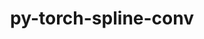 ---
title: "py-torch-spline-conv"
layout: cache
categories: [package, develop]
meta: {"versions": ["1.2.0"], "compilers": ["gcc@=11.3.0", "gcc@=7.3.1"], "oss": ["amzn2", "ubuntu22.04"], "platforms": ["linux"], "targets": ["ivybridge", "x86_64_v3", "x86_64_v4"], "stacks": ["ml-linux-x86_64-cpu", "ml-linux-x86_64-cuda"], "num_specs": 63, "num_specs_by_stack": {"ml-linux-x86_64-cuda": 13, "ml-linux-x86_64-cpu": 9}}
spec_details: [{"hash": "a3nxbxf4e5y26x4zv6ymdpavmkeouq6k", "compiler": "gcc@=7.3.1", "versions": ["1.2.0"], "os": "amzn2", "platform": "linux", "target": "ivybridge", "variants": ["build_system=python_pip", "+cuda"], "stacks": [], "size": "-", "tarball": "https://binaries.spack.io/develop/build_cache/linux-amzn2-ivybridge/gcc-7.3.1/py-torch-spline-conv-1.2.0/linux-amzn2-ivybridge-gcc-7.3.1-py-torch-spline-conv-1.2.0-a3nxbxf4e5y26x4zv6ymdpavmkeouq6k.spack"}, {"hash": "k6dm35mgzzmb5dxhw3koyp3eiazt3wts", "compiler": "gcc@=7.3.1", "versions": ["1.2.0"], "os": "amzn2", "platform": "linux", "target": "ivybridge", "variants": ["build_system=python_pip", "~cuda"], "stacks": [], "size": "-", "tarball": "https://binaries.spack.io/develop/build_cache/linux-amzn2-ivybridge/gcc-7.3.1/py-torch-spline-conv-1.2.0/linux-amzn2-ivybridge-gcc-7.3.1-py-torch-spline-conv-1.2.0-k6dm35mgzzmb5dxhw3koyp3eiazt3wts.spack"}, {"hash": "d2yu7lvejmh6w2rreliy5xv2i5rdnku7", "compiler": "gcc@=7.3.1", "versions": ["1.2.0"], "os": "amzn2", "platform": "linux", "target": "ivybridge", "variants": ["build_system=python_pip", "+cuda"], "stacks": [], "size": "-", "tarball": "https://binaries.spack.io/develop/build_cache/linux-amzn2-ivybridge/gcc-7.3.1/py-torch-spline-conv-1.2.0/linux-amzn2-ivybridge-gcc-7.3.1-py-torch-spline-conv-1.2.0-d2yu7lvejmh6w2rreliy5xv2i5rdnku7.spack"}, {"hash": "xftqvwdqdcguo3ygwdb6augm6hepaokl", "compiler": "gcc@=7.3.1", "versions": ["1.2.0"], "os": "amzn2", "platform": "linux", "target": "ivybridge", "variants": ["build_system=python_pip", "+cuda"], "stacks": [], "size": "-", "tarball": "https://binaries.spack.io/develop/build_cache/linux-amzn2-ivybridge/gcc-7.3.1/py-torch-spline-conv-1.2.0/linux-amzn2-ivybridge-gcc-7.3.1-py-torch-spline-conv-1.2.0-xftqvwdqdcguo3ygwdb6augm6hepaokl.spack"}, {"hash": "qcy4p7szxmqxohx5zwjfkztggwwj5m7z", "compiler": "gcc@=7.3.1", "versions": ["1.2.0"], "os": "amzn2", "platform": "linux", "target": "ivybridge", "variants": ["build_system=python_pip", "~cuda"], "stacks": [], "size": "-", "tarball": "https://binaries.spack.io/develop/build_cache/linux-amzn2-ivybridge/gcc-7.3.1/py-torch-spline-conv-1.2.0/linux-amzn2-ivybridge-gcc-7.3.1-py-torch-spline-conv-1.2.0-qcy4p7szxmqxohx5zwjfkztggwwj5m7z.spack"}, {"hash": "5fsiy2xt446elbods77g5z2n55qestdh", "compiler": "gcc@=7.3.1", "versions": ["1.2.0"], "os": "amzn2", "platform": "linux", "target": "ivybridge", "variants": ["build_system=python_pip", "+cuda"], "stacks": [], "size": "-", "tarball": "https://binaries.spack.io/develop/build_cache/linux-amzn2-ivybridge/gcc-7.3.1/py-torch-spline-conv-1.2.0/linux-amzn2-ivybridge-gcc-7.3.1-py-torch-spline-conv-1.2.0-5fsiy2xt446elbods77g5z2n55qestdh.spack"}, {"hash": "gb3sldgfkqdbrh5vix5ulfpp52tjwjfo", "compiler": "gcc@=7.3.1", "versions": ["1.2.0"], "os": "amzn2", "platform": "linux", "target": "ivybridge", "variants": ["build_system=python_pip", "~cuda"], "stacks": [], "size": "-", "tarball": "https://binaries.spack.io/develop/build_cache/linux-amzn2-ivybridge/gcc-7.3.1/py-torch-spline-conv-1.2.0/linux-amzn2-ivybridge-gcc-7.3.1-py-torch-spline-conv-1.2.0-gb3sldgfkqdbrh5vix5ulfpp52tjwjfo.spack"}, {"hash": "7qykufiaoz7yzgxjc3kxxxu3dp4flslu", "compiler": "gcc@=7.3.1", "versions": ["1.2.0"], "os": "amzn2", "platform": "linux", "target": "ivybridge", "variants": ["build_system=python_pip", "+cuda"], "stacks": [], "size": "-", "tarball": "https://binaries.spack.io/develop/build_cache/linux-amzn2-ivybridge/gcc-7.3.1/py-torch-spline-conv-1.2.0/linux-amzn2-ivybridge-gcc-7.3.1-py-torch-spline-conv-1.2.0-7qykufiaoz7yzgxjc3kxxxu3dp4flslu.spack"}, {"hash": "okw2tfaltrbci7fljuali4e5b27zxwbj", "compiler": "gcc@=7.3.1", "versions": ["1.2.0"], "os": "amzn2", "platform": "linux", "target": "ivybridge", "variants": ["build_system=python_pip", "+cuda"], "stacks": [], "size": "-", "tarball": "https://binaries.spack.io/develop/build_cache/linux-amzn2-ivybridge/gcc-7.3.1/py-torch-spline-conv-1.2.0/linux-amzn2-ivybridge-gcc-7.3.1-py-torch-spline-conv-1.2.0-okw2tfaltrbci7fljuali4e5b27zxwbj.spack"}, {"hash": "vetsgpgbd5xiqx2iepu3vcxubedqcqdb", "compiler": "gcc@=7.3.1", "versions": ["1.2.0"], "os": "amzn2", "platform": "linux", "target": "ivybridge", "variants": ["build_system=python_pip", "+cuda"], "stacks": [], "size": "-", "tarball": "https://binaries.spack.io/develop/build_cache/linux-amzn2-ivybridge/gcc-7.3.1/py-torch-spline-conv-1.2.0/linux-amzn2-ivybridge-gcc-7.3.1-py-torch-spline-conv-1.2.0-vetsgpgbd5xiqx2iepu3vcxubedqcqdb.spack"}, {"hash": "t64yhomyuam7lclqt4n5xw4z35lgwp3t", "compiler": "gcc@=7.3.1", "versions": ["1.2.0"], "os": "amzn2", "platform": "linux", "target": "ivybridge", "variants": ["build_system=python_pip", "~cuda"], "stacks": [], "size": "-", "tarball": "https://binaries.spack.io/develop/build_cache/linux-amzn2-ivybridge/gcc-7.3.1/py-torch-spline-conv-1.2.0/linux-amzn2-ivybridge-gcc-7.3.1-py-torch-spline-conv-1.2.0-t64yhomyuam7lclqt4n5xw4z35lgwp3t.spack"}, {"hash": "rehzwnmcwmeyy5ns2sxzuzwi6ttg4tfk", "compiler": "gcc@=7.3.1", "versions": ["1.2.0"], "os": "amzn2", "platform": "linux", "target": "ivybridge", "variants": ["build_system=python_pip", "~cuda"], "stacks": [], "size": "-", "tarball": "https://binaries.spack.io/develop/build_cache/linux-amzn2-ivybridge/gcc-7.3.1/py-torch-spline-conv-1.2.0/linux-amzn2-ivybridge-gcc-7.3.1-py-torch-spline-conv-1.2.0-rehzwnmcwmeyy5ns2sxzuzwi6ttg4tfk.spack"}, {"hash": "li6acvl5aaoojykfu5uica6fgf72mli4", "compiler": "gcc@=7.3.1", "versions": ["1.2.0"], "os": "amzn2", "platform": "linux", "target": "x86_64_v3", "variants": ["build_system=python_pip", "~cuda"], "stacks": [], "size": "-", "tarball": "https://binaries.spack.io/develop/build_cache/linux-amzn2-x86_64_v3/gcc-7.3.1/py-torch-spline-conv-1.2.0/linux-amzn2-x86_64_v3-gcc-7.3.1-py-torch-spline-conv-1.2.0-li6acvl5aaoojykfu5uica6fgf72mli4.spack"}, {"hash": "hqycb2q6fvpm6oq3rp3miycyjkp6lckx", "compiler": "gcc@=7.3.1", "versions": ["1.2.0"], "os": "amzn2", "platform": "linux", "target": "x86_64_v3", "variants": ["build_system=python_pip", "+cuda"], "stacks": [], "size": "-", "tarball": "https://binaries.spack.io/develop/build_cache/linux-amzn2-x86_64_v3/gcc-7.3.1/py-torch-spline-conv-1.2.0/linux-amzn2-x86_64_v3-gcc-7.3.1-py-torch-spline-conv-1.2.0-hqycb2q6fvpm6oq3rp3miycyjkp6lckx.spack"}, {"hash": "ah3tefcf666piqrrb442xwjautr4zmtc", "compiler": "gcc@=7.3.1", "versions": ["1.2.0"], "os": "amzn2", "platform": "linux", "target": "x86_64_v3", "variants": ["build_system=python_pip", "+cuda"], "stacks": [], "size": "-", "tarball": "https://binaries.spack.io/develop/build_cache/linux-amzn2-x86_64_v3/gcc-7.3.1/py-torch-spline-conv-1.2.0/linux-amzn2-x86_64_v3-gcc-7.3.1-py-torch-spline-conv-1.2.0-ah3tefcf666piqrrb442xwjautr4zmtc.spack"}, {"hash": "diquyidqjo54jo63kliliunt2emx3i2i", "compiler": "gcc@=7.3.1", "versions": ["1.2.0"], "os": "amzn2", "platform": "linux", "target": "x86_64_v3", "variants": ["build_system=python_pip", "+cuda"], "stacks": [], "size": "-", "tarball": "https://binaries.spack.io/develop/build_cache/linux-amzn2-x86_64_v3/gcc-7.3.1/py-torch-spline-conv-1.2.0/linux-amzn2-x86_64_v3-gcc-7.3.1-py-torch-spline-conv-1.2.0-diquyidqjo54jo63kliliunt2emx3i2i.spack"}, {"hash": "jytqbfxlcy3ezg7ekk63xa5m3xk4zr5l", "compiler": "gcc@=7.3.1", "versions": ["1.2.0"], "os": "amzn2", "platform": "linux", "target": "x86_64_v3", "variants": ["build_system=python_pip", "+cuda"], "stacks": [], "size": "-", "tarball": "https://binaries.spack.io/develop/build_cache/linux-amzn2-x86_64_v3/gcc-7.3.1/py-torch-spline-conv-1.2.0/linux-amzn2-x86_64_v3-gcc-7.3.1-py-torch-spline-conv-1.2.0-jytqbfxlcy3ezg7ekk63xa5m3xk4zr5l.spack"}, {"hash": "b3natdzkf6xzmp4b2rmxfhr4ytgaphbl", "compiler": "gcc@=7.3.1", "versions": ["1.2.0"], "os": "amzn2", "platform": "linux", "target": "x86_64_v3", "variants": ["build_system=python_pip", "+cuda"], "stacks": [], "size": "-", "tarball": "https://binaries.spack.io/develop/build_cache/linux-amzn2-x86_64_v3/gcc-7.3.1/py-torch-spline-conv-1.2.0/linux-amzn2-x86_64_v3-gcc-7.3.1-py-torch-spline-conv-1.2.0-b3natdzkf6xzmp4b2rmxfhr4ytgaphbl.spack"}, {"hash": "wdk5fwwxkxq3ul7ucnbby7cyek2eaacg", "compiler": "gcc@=7.3.1", "versions": ["1.2.0"], "os": "amzn2", "platform": "linux", "target": "x86_64_v3", "variants": ["build_system=python_pip", "+cuda"], "stacks": [], "size": "-", "tarball": "https://binaries.spack.io/develop/build_cache/linux-amzn2-x86_64_v3/gcc-7.3.1/py-torch-spline-conv-1.2.0/linux-amzn2-x86_64_v3-gcc-7.3.1-py-torch-spline-conv-1.2.0-wdk5fwwxkxq3ul7ucnbby7cyek2eaacg.spack"}, {"hash": "5ghv6netgd2ueorh3an6bnt76tiftaiu", "compiler": "gcc@=7.3.1", "versions": ["1.2.0"], "os": "amzn2", "platform": "linux", "target": "x86_64_v3", "variants": ["build_system=python_pip", "~cuda"], "stacks": [], "size": "-", "tarball": "https://binaries.spack.io/develop/build_cache/linux-amzn2-x86_64_v3/gcc-7.3.1/py-torch-spline-conv-1.2.0/linux-amzn2-x86_64_v3-gcc-7.3.1-py-torch-spline-conv-1.2.0-5ghv6netgd2ueorh3an6bnt76tiftaiu.spack"}, {"hash": "zfy32qbnmgzzah7pyqxdfbgl4rlbessj", "compiler": "gcc@=7.3.1", "versions": ["1.2.0"], "os": "amzn2", "platform": "linux", "target": "x86_64_v3", "variants": ["~cuda"], "stacks": [], "size": "-", "tarball": "https://binaries.spack.io/develop/build_cache/linux-amzn2-x86_64_v3/gcc-7.3.1/py-torch-spline-conv-1.2.0/linux-amzn2-x86_64_v3-gcc-7.3.1-py-torch-spline-conv-1.2.0-zfy32qbnmgzzah7pyqxdfbgl4rlbessj.spack"}, {"hash": "f64vezjvuj2buu6e3ywirgfhvmqzxlnw", "compiler": "gcc@=7.3.1", "versions": ["1.2.0"], "os": "amzn2", "platform": "linux", "target": "x86_64_v3", "variants": ["+cuda"], "stacks": [], "size": "-", "tarball": "https://binaries.spack.io/develop/build_cache/linux-amzn2-x86_64_v3/gcc-7.3.1/py-torch-spline-conv-1.2.0/linux-amzn2-x86_64_v3-gcc-7.3.1-py-torch-spline-conv-1.2.0-f64vezjvuj2buu6e3ywirgfhvmqzxlnw.spack"}, {"hash": "awlmnhdlkbinfkpdvbkch6oe32at54lx", "compiler": "gcc@=7.3.1", "versions": ["1.2.0"], "os": "amzn2", "platform": "linux", "target": "x86_64_v3", "variants": ["build_system=python_pip", "+cuda"], "stacks": [], "size": "-", "tarball": "https://binaries.spack.io/develop/build_cache/linux-amzn2-x86_64_v3/gcc-7.3.1/py-torch-spline-conv-1.2.0/linux-amzn2-x86_64_v3-gcc-7.3.1-py-torch-spline-conv-1.2.0-awlmnhdlkbinfkpdvbkch6oe32at54lx.spack"}, {"hash": "h7ezyyk4orw7zbncskruthfulmdmitnb", "compiler": "gcc@=7.3.1", "versions": ["1.2.0"], "os": "amzn2", "platform": "linux", "target": "x86_64_v3", "variants": ["build_system=python_pip", "~cuda"], "stacks": [], "size": "-", "tarball": "https://binaries.spack.io/develop/build_cache/linux-amzn2-x86_64_v3/gcc-7.3.1/py-torch-spline-conv-1.2.0/linux-amzn2-x86_64_v3-gcc-7.3.1-py-torch-spline-conv-1.2.0-h7ezyyk4orw7zbncskruthfulmdmitnb.spack"}, {"hash": "zeurmbl3c5hlgd26byt6cr4rmafqfkib", "compiler": "gcc@=7.3.1", "versions": ["1.2.0"], "os": "amzn2", "platform": "linux", "target": "x86_64_v3", "variants": ["build_system=python_pip", "~cuda"], "stacks": [], "size": "-", "tarball": "https://binaries.spack.io/develop/build_cache/linux-amzn2-x86_64_v3/gcc-7.3.1/py-torch-spline-conv-1.2.0/linux-amzn2-x86_64_v3-gcc-7.3.1-py-torch-spline-conv-1.2.0-zeurmbl3c5hlgd26byt6cr4rmafqfkib.spack"}, {"hash": "iva5rp4fs32wydv7mswqxfhf3qfgadmu", "compiler": "gcc@=7.3.1", "versions": ["1.2.0"], "os": "amzn2", "platform": "linux", "target": "x86_64_v3", "variants": ["~cuda"], "stacks": [], "size": "-", "tarball": "https://binaries.spack.io/develop/build_cache/linux-amzn2-x86_64_v3/gcc-7.3.1/py-torch-spline-conv-1.2.0/linux-amzn2-x86_64_v3-gcc-7.3.1-py-torch-spline-conv-1.2.0-iva5rp4fs32wydv7mswqxfhf3qfgadmu.spack"}, {"hash": "v4fzfp63qofipslu3vbrp3e6il77ewlk", "compiler": "gcc@=7.3.1", "versions": ["1.2.0"], "os": "amzn2", "platform": "linux", "target": "x86_64_v3", "variants": ["build_system=python_pip", "+cuda"], "stacks": [], "size": "-", "tarball": "https://binaries.spack.io/develop/build_cache/linux-amzn2-x86_64_v3/gcc-7.3.1/py-torch-spline-conv-1.2.0/linux-amzn2-x86_64_v3-gcc-7.3.1-py-torch-spline-conv-1.2.0-v4fzfp63qofipslu3vbrp3e6il77ewlk.spack"}, {"hash": "vgcgik33jfo6xchefze5bjsmqqjvdlin", "compiler": "gcc@=7.3.1", "versions": ["1.2.0"], "os": "amzn2", "platform": "linux", "target": "x86_64_v3", "variants": ["build_system=python_pip", "~cuda"], "stacks": [], "size": "-", "tarball": "https://binaries.spack.io/develop/build_cache/linux-amzn2-x86_64_v3/gcc-7.3.1/py-torch-spline-conv-1.2.0/linux-amzn2-x86_64_v3-gcc-7.3.1-py-torch-spline-conv-1.2.0-vgcgik33jfo6xchefze5bjsmqqjvdlin.spack"}, {"hash": "32fj3aw7s32qheowov5ay52dl4d3nidb", "compiler": "gcc@=7.3.1", "versions": ["1.2.0"], "os": "amzn2", "platform": "linux", "target": "x86_64_v3", "variants": ["build_system=python_pip", "~cuda"], "stacks": [], "size": "-", "tarball": "https://binaries.spack.io/develop/build_cache/linux-amzn2-x86_64_v3/gcc-7.3.1/py-torch-spline-conv-1.2.0/linux-amzn2-x86_64_v3-gcc-7.3.1-py-torch-spline-conv-1.2.0-32fj3aw7s32qheowov5ay52dl4d3nidb.spack"}, {"hash": "3f2t4nzfutgegl22om3m2fp6rl3eb3rl", "compiler": "gcc@=7.3.1", "versions": ["1.2.0"], "os": "amzn2", "platform": "linux", "target": "x86_64_v3", "variants": ["build_system=python_pip", "~cuda"], "stacks": [], "size": "-", "tarball": "https://binaries.spack.io/develop/build_cache/linux-amzn2-x86_64_v3/gcc-7.3.1/py-torch-spline-conv-1.2.0/linux-amzn2-x86_64_v3-gcc-7.3.1-py-torch-spline-conv-1.2.0-3f2t4nzfutgegl22om3m2fp6rl3eb3rl.spack"}, {"hash": "5kwn2u3xz3zcegdkuojhykojkxnjldh2", "compiler": "gcc@=7.3.1", "versions": ["1.2.0"], "os": "amzn2", "platform": "linux", "target": "x86_64_v3", "variants": ["build_system=python_pip", "~cuda"], "stacks": [], "size": "-", "tarball": "https://binaries.spack.io/develop/build_cache/linux-amzn2-x86_64_v3/gcc-7.3.1/py-torch-spline-conv-1.2.0/linux-amzn2-x86_64_v3-gcc-7.3.1-py-torch-spline-conv-1.2.0-5kwn2u3xz3zcegdkuojhykojkxnjldh2.spack"}, {"hash": "asa35odcdkpchxrjygukohvoc7eumkrz", "compiler": "gcc@=7.3.1", "versions": ["1.2.0"], "os": "amzn2", "platform": "linux", "target": "x86_64_v3", "variants": ["build_system=python_pip", "~cuda"], "stacks": [], "size": "-", "tarball": "https://binaries.spack.io/develop/build_cache/linux-amzn2-x86_64_v3/gcc-7.3.1/py-torch-spline-conv-1.2.0/linux-amzn2-x86_64_v3-gcc-7.3.1-py-torch-spline-conv-1.2.0-asa35odcdkpchxrjygukohvoc7eumkrz.spack"}, {"hash": "gpcynra5re7t5gbonwjn77ayq54ytgat", "compiler": "gcc@=7.3.1", "versions": ["1.2.0"], "os": "amzn2", "platform": "linux", "target": "x86_64_v3", "variants": ["build_system=python_pip", "~cuda"], "stacks": [], "size": "-", "tarball": "https://binaries.spack.io/develop/build_cache/linux-amzn2-x86_64_v3/gcc-7.3.1/py-torch-spline-conv-1.2.0/linux-amzn2-x86_64_v3-gcc-7.3.1-py-torch-spline-conv-1.2.0-gpcynra5re7t5gbonwjn77ayq54ytgat.spack"}, {"hash": "urpvpuiffcb4posdrsd7pxg76xkw24iu", "compiler": "gcc@=7.3.1", "versions": ["1.2.0"], "os": "amzn2", "platform": "linux", "target": "x86_64_v3", "variants": ["build_system=python_pip", "+cuda"], "stacks": [], "size": "-", "tarball": "https://binaries.spack.io/develop/build_cache/linux-amzn2-x86_64_v3/gcc-7.3.1/py-torch-spline-conv-1.2.0/linux-amzn2-x86_64_v3-gcc-7.3.1-py-torch-spline-conv-1.2.0-urpvpuiffcb4posdrsd7pxg76xkw24iu.spack"}, {"hash": "lqb74z66t25oxtkkuh66ywnmufvsmu72", "compiler": "gcc@=7.3.1", "versions": ["1.2.0"], "os": "amzn2", "platform": "linux", "target": "x86_64_v3", "variants": ["build_system=python_pip", "+cuda"], "stacks": [], "size": "-", "tarball": "https://binaries.spack.io/develop/build_cache/linux-amzn2-x86_64_v3/gcc-7.3.1/py-torch-spline-conv-1.2.0/linux-amzn2-x86_64_v3-gcc-7.3.1-py-torch-spline-conv-1.2.0-lqb74z66t25oxtkkuh66ywnmufvsmu72.spack"}, {"hash": "gqvm2xgx6e3tqsgewj5gqra237nu6uxb", "compiler": "gcc@=7.3.1", "versions": ["1.2.0"], "os": "amzn2", "platform": "linux", "target": "x86_64_v3", "variants": ["build_system=python_pip", "+cuda"], "stacks": [], "size": "-", "tarball": "https://binaries.spack.io/develop/build_cache/linux-amzn2-x86_64_v3/gcc-7.3.1/py-torch-spline-conv-1.2.0/linux-amzn2-x86_64_v3-gcc-7.3.1-py-torch-spline-conv-1.2.0-gqvm2xgx6e3tqsgewj5gqra237nu6uxb.spack"}, {"hash": "l26prrlz2yshyfeqqkk3xqfnmsugtq7h", "compiler": "gcc@=7.3.1", "versions": ["1.2.0"], "os": "amzn2", "platform": "linux", "target": "x86_64_v3", "variants": ["build_system=python_pip", "+cuda"], "stacks": [], "size": "-", "tarball": "https://binaries.spack.io/develop/build_cache/linux-amzn2-x86_64_v3/gcc-7.3.1/py-torch-spline-conv-1.2.0/linux-amzn2-x86_64_v3-gcc-7.3.1-py-torch-spline-conv-1.2.0-l26prrlz2yshyfeqqkk3xqfnmsugtq7h.spack"}, {"hash": "u7qqgjpv5bjmfwkcswlizoouksmhcdd5", "compiler": "gcc@=7.3.1", "versions": ["1.2.0"], "os": "amzn2", "platform": "linux", "target": "x86_64_v3", "variants": ["build_system=python_pip", "~cuda"], "stacks": [], "size": "-", "tarball": "https://binaries.spack.io/develop/build_cache/linux-amzn2-x86_64_v3/gcc-7.3.1/py-torch-spline-conv-1.2.0/linux-amzn2-x86_64_v3-gcc-7.3.1-py-torch-spline-conv-1.2.0-u7qqgjpv5bjmfwkcswlizoouksmhcdd5.spack"}, {"hash": "wojpehl6kjc62a67bnnqpe54gubis43r", "compiler": "gcc@=7.3.1", "versions": ["1.2.0"], "os": "amzn2", "platform": "linux", "target": "x86_64_v3", "variants": ["build_system=python_pip", "~cuda"], "stacks": [], "size": "-", "tarball": "https://binaries.spack.io/develop/build_cache/linux-amzn2-x86_64_v3/gcc-7.3.1/py-torch-spline-conv-1.2.0/linux-amzn2-x86_64_v3-gcc-7.3.1-py-torch-spline-conv-1.2.0-wojpehl6kjc62a67bnnqpe54gubis43r.spack"}, {"hash": "kr7owh3ndqoi4f5mibla5fpsx4eamxvm", "compiler": "gcc@=7.3.1", "versions": ["1.2.0"], "os": "amzn2", "platform": "linux", "target": "x86_64_v4", "variants": ["+cuda"], "stacks": [], "size": "-", "tarball": "https://binaries.spack.io/develop/build_cache/linux-amzn2-x86_64_v4/gcc-7.3.1/py-torch-spline-conv-1.2.0/linux-amzn2-x86_64_v4-gcc-7.3.1-py-torch-spline-conv-1.2.0-kr7owh3ndqoi4f5mibla5fpsx4eamxvm.spack"}, {"hash": "ywzc3uxebycawloy3fkwwplnv5p5lqxq", "compiler": "gcc@=7.3.1", "versions": ["1.2.0"], "os": "amzn2", "platform": "linux", "target": "x86_64_v4", "variants": ["~cuda"], "stacks": [], "size": "-", "tarball": "https://binaries.spack.io/develop/build_cache/linux-amzn2-x86_64_v4/gcc-7.3.1/py-torch-spline-conv-1.2.0/linux-amzn2-x86_64_v4-gcc-7.3.1-py-torch-spline-conv-1.2.0-ywzc3uxebycawloy3fkwwplnv5p5lqxq.spack"}, {"hash": "ghxtrii4pvsggbodg6srchqj3ph5eyij", "compiler": "gcc@=11.3.0", "versions": ["1.2.0"], "os": "ubuntu22.04", "platform": "linux", "target": "x86_64_v3", "variants": ["build_system=python_pip", "+cuda"], "stacks": ["ml-linux-x86_64-cuda"], "size": "-", "tarball": "https://binaries.spack.io/develop/build_cache/linux-ubuntu22.04-x86_64_v3/gcc-11.3.0/py-torch-spline-conv-1.2.0/linux-ubuntu22.04-x86_64_v3-gcc-11.3.0-py-torch-spline-conv-1.2.0-ghxtrii4pvsggbodg6srchqj3ph5eyij.spack"}, {"hash": "a3otompfz3rww3ica7c6tw2hnk4w4tz2", "compiler": "gcc@=11.3.0", "versions": ["1.2.0"], "os": "ubuntu22.04", "platform": "linux", "target": "x86_64_v3", "variants": ["build_system=python_pip", "~cuda"], "stacks": ["ml-linux-x86_64-cpu"], "size": "-", "tarball": "https://binaries.spack.io/develop/build_cache/linux-ubuntu22.04-x86_64_v3/gcc-11.3.0/py-torch-spline-conv-1.2.0/linux-ubuntu22.04-x86_64_v3-gcc-11.3.0-py-torch-spline-conv-1.2.0-a3otompfz3rww3ica7c6tw2hnk4w4tz2.spack"}, {"hash": "jb462q45iimbpoapxxw6ykir5cfjozxg", "compiler": "gcc@=11.3.0", "versions": ["1.2.0"], "os": "ubuntu22.04", "platform": "linux", "target": "x86_64_v3", "variants": ["build_system=python_pip", "~cuda"], "stacks": ["ml-linux-x86_64-cpu"], "size": "-", "tarball": "https://binaries.spack.io/develop/build_cache/linux-ubuntu22.04-x86_64_v3/gcc-11.3.0/py-torch-spline-conv-1.2.0/linux-ubuntu22.04-x86_64_v3-gcc-11.3.0-py-torch-spline-conv-1.2.0-jb462q45iimbpoapxxw6ykir5cfjozxg.spack"}, {"hash": "mla4gkxww72ov5utdrdg4ssd42t2ecxw", "compiler": "gcc@=11.3.0", "versions": ["1.2.0"], "os": "ubuntu22.04", "platform": "linux", "target": "x86_64_v3", "variants": ["build_system=python_pip", "+cuda"], "stacks": ["ml-linux-x86_64-cuda"], "size": "-", "tarball": "https://binaries.spack.io/develop/build_cache/linux-ubuntu22.04-x86_64_v3/gcc-11.3.0/py-torch-spline-conv-1.2.0/linux-ubuntu22.04-x86_64_v3-gcc-11.3.0-py-torch-spline-conv-1.2.0-mla4gkxww72ov5utdrdg4ssd42t2ecxw.spack"}, {"hash": "dqxs5mm67467tvsm35stlqsehq2ir6yc", "compiler": "gcc@=11.3.0", "versions": ["1.2.0"], "os": "ubuntu22.04", "platform": "linux", "target": "x86_64_v3", "variants": ["build_system=python_pip", "+cuda"], "stacks": ["ml-linux-x86_64-cuda"], "size": "-", "tarball": "https://binaries.spack.io/develop/build_cache/linux-ubuntu22.04-x86_64_v3/gcc-11.3.0/py-torch-spline-conv-1.2.0/linux-ubuntu22.04-x86_64_v3-gcc-11.3.0-py-torch-spline-conv-1.2.0-dqxs5mm67467tvsm35stlqsehq2ir6yc.spack"}, {"hash": "ux4kl4ehraj2xhsrzu3gsvi7hpkph4bm", "compiler": "gcc@=11.3.0", "versions": ["1.2.0"], "os": "ubuntu22.04", "platform": "linux", "target": "x86_64_v3", "variants": ["build_system=python_pip", "~cuda"], "stacks": ["ml-linux-x86_64-cpu"], "size": "-", "tarball": "https://binaries.spack.io/develop/build_cache/linux-ubuntu22.04-x86_64_v3/gcc-11.3.0/py-torch-spline-conv-1.2.0/linux-ubuntu22.04-x86_64_v3-gcc-11.3.0-py-torch-spline-conv-1.2.0-ux4kl4ehraj2xhsrzu3gsvi7hpkph4bm.spack"}, {"hash": "767egrp33anfonz3ttqj3mm7h5fe6u43", "compiler": "gcc@=11.3.0", "versions": ["1.2.0"], "os": "ubuntu22.04", "platform": "linux", "target": "x86_64_v3", "variants": ["build_system=python_pip", "+cuda"], "stacks": ["ml-linux-x86_64-cuda"], "size": "-", "tarball": "https://binaries.spack.io/develop/build_cache/linux-ubuntu22.04-x86_64_v3/gcc-11.3.0/py-torch-spline-conv-1.2.0/linux-ubuntu22.04-x86_64_v3-gcc-11.3.0-py-torch-spline-conv-1.2.0-767egrp33anfonz3ttqj3mm7h5fe6u43.spack"}, {"hash": "lbhk5zvtmxs4yowt4wavxndatupycvf6", "compiler": "gcc@=11.3.0", "versions": ["1.2.0"], "os": "ubuntu22.04", "platform": "linux", "target": "x86_64_v3", "variants": ["build_system=python_pip", "~cuda"], "stacks": ["ml-linux-x86_64-cpu"], "size": "-", "tarball": "https://binaries.spack.io/develop/build_cache/linux-ubuntu22.04-x86_64_v3/gcc-11.3.0/py-torch-spline-conv-1.2.0/linux-ubuntu22.04-x86_64_v3-gcc-11.3.0-py-torch-spline-conv-1.2.0-lbhk5zvtmxs4yowt4wavxndatupycvf6.spack"}, {"hash": "xw4kjfnkkbse4zgqorfcygburj6ybswd", "compiler": "gcc@=11.3.0", "versions": ["1.2.0"], "os": "ubuntu22.04", "platform": "linux", "target": "x86_64_v3", "variants": ["build_system=python_pip", "+cuda"], "stacks": ["ml-linux-x86_64-cuda"], "size": "-", "tarball": "https://binaries.spack.io/develop/build_cache/linux-ubuntu22.04-x86_64_v3/gcc-11.3.0/py-torch-spline-conv-1.2.0/linux-ubuntu22.04-x86_64_v3-gcc-11.3.0-py-torch-spline-conv-1.2.0-xw4kjfnkkbse4zgqorfcygburj6ybswd.spack"}, {"hash": "rm2zxvcmwzrw7whitzed5mnh4lbtc6ns", "compiler": "gcc@=11.3.0", "versions": ["1.2.0"], "os": "ubuntu22.04", "platform": "linux", "target": "x86_64_v3", "variants": ["build_system=python_pip", "+cuda"], "stacks": ["ml-linux-x86_64-cuda"], "size": "-", "tarball": "https://binaries.spack.io/develop/build_cache/linux-ubuntu22.04-x86_64_v3/gcc-11.3.0/py-torch-spline-conv-1.2.0/linux-ubuntu22.04-x86_64_v3-gcc-11.3.0-py-torch-spline-conv-1.2.0-rm2zxvcmwzrw7whitzed5mnh4lbtc6ns.spack"}, {"hash": "dhly73igdwe5blslma4c4flsxvfndzty", "compiler": "gcc@=11.3.0", "versions": ["1.2.0"], "os": "ubuntu22.04", "platform": "linux", "target": "x86_64_v3", "variants": ["build_system=python_pip", "+cuda"], "stacks": ["ml-linux-x86_64-cuda"], "size": "-", "tarball": "https://binaries.spack.io/develop/build_cache/linux-ubuntu22.04-x86_64_v3/gcc-11.3.0/py-torch-spline-conv-1.2.0/linux-ubuntu22.04-x86_64_v3-gcc-11.3.0-py-torch-spline-conv-1.2.0-dhly73igdwe5blslma4c4flsxvfndzty.spack"}, {"hash": "wpwqmaahgngk5bdjomnoqimxpcefatyv", "compiler": "gcc@=11.3.0", "versions": ["1.2.0"], "os": "ubuntu22.04", "platform": "linux", "target": "x86_64_v3", "variants": ["build_system=python_pip", "+cuda"], "stacks": ["ml-linux-x86_64-cuda"], "size": "-", "tarball": "https://binaries.spack.io/develop/build_cache/linux-ubuntu22.04-x86_64_v3/gcc-11.3.0/py-torch-spline-conv-1.2.0/linux-ubuntu22.04-x86_64_v3-gcc-11.3.0-py-torch-spline-conv-1.2.0-wpwqmaahgngk5bdjomnoqimxpcefatyv.spack"}, {"hash": "gmj3cahjhbpst664i5apc2s4g4jrh5qd", "compiler": "gcc@=11.3.0", "versions": ["1.2.0"], "os": "ubuntu22.04", "platform": "linux", "target": "x86_64_v3", "variants": ["build_system=python_pip", "~cuda"], "stacks": ["ml-linux-x86_64-cpu"], "size": "-", "tarball": "https://binaries.spack.io/develop/build_cache/linux-ubuntu22.04-x86_64_v3/gcc-11.3.0/py-torch-spline-conv-1.2.0/linux-ubuntu22.04-x86_64_v3-gcc-11.3.0-py-torch-spline-conv-1.2.0-gmj3cahjhbpst664i5apc2s4g4jrh5qd.spack"}, {"hash": "xooqj6apepsltczxkuuptryva4obiw5z", "compiler": "gcc@=11.3.0", "versions": ["1.2.0"], "os": "ubuntu22.04", "platform": "linux", "target": "x86_64_v3", "variants": ["build_system=python_pip", "~cuda"], "stacks": ["ml-linux-x86_64-cpu"], "size": "-", "tarball": "https://binaries.spack.io/develop/build_cache/linux-ubuntu22.04-x86_64_v3/gcc-11.3.0/py-torch-spline-conv-1.2.0/linux-ubuntu22.04-x86_64_v3-gcc-11.3.0-py-torch-spline-conv-1.2.0-xooqj6apepsltczxkuuptryva4obiw5z.spack"}, {"hash": "fwd4qdoys5hplefatamhot2obqwjz2vx", "compiler": "gcc@=11.3.0", "versions": ["1.2.0"], "os": "ubuntu22.04", "platform": "linux", "target": "x86_64_v3", "variants": ["build_system=python_pip", "+cuda"], "stacks": ["ml-linux-x86_64-cuda"], "size": "-", "tarball": "https://binaries.spack.io/develop/build_cache/linux-ubuntu22.04-x86_64_v3/gcc-11.3.0/py-torch-spline-conv-1.2.0/linux-ubuntu22.04-x86_64_v3-gcc-11.3.0-py-torch-spline-conv-1.2.0-fwd4qdoys5hplefatamhot2obqwjz2vx.spack"}, {"hash": "qiozeybw33jetp7xxtbpoiy6cuwcrvkl", "compiler": "gcc@=11.3.0", "versions": ["1.2.0"], "os": "ubuntu22.04", "platform": "linux", "target": "x86_64_v3", "variants": ["build_system=python_pip", "~cuda"], "stacks": ["ml-linux-x86_64-cpu"], "size": "-", "tarball": "https://binaries.spack.io/develop/build_cache/linux-ubuntu22.04-x86_64_v3/gcc-11.3.0/py-torch-spline-conv-1.2.0/linux-ubuntu22.04-x86_64_v3-gcc-11.3.0-py-torch-spline-conv-1.2.0-qiozeybw33jetp7xxtbpoiy6cuwcrvkl.spack"}, {"hash": "66aynggb53ql2pkavc3irsaqvdxvsftb", "compiler": "gcc@=11.3.0", "versions": ["1.2.0"], "os": "ubuntu22.04", "platform": "linux", "target": "x86_64_v3", "variants": ["build_system=python_pip", "+cuda"], "stacks": ["ml-linux-x86_64-cuda"], "size": "-", "tarball": "https://binaries.spack.io/develop/build_cache/linux-ubuntu22.04-x86_64_v3/gcc-11.3.0/py-torch-spline-conv-1.2.0/linux-ubuntu22.04-x86_64_v3-gcc-11.3.0-py-torch-spline-conv-1.2.0-66aynggb53ql2pkavc3irsaqvdxvsftb.spack"}, {"hash": "dgswhtxyo3ydkvrpix277ckr2p447jhq", "compiler": "gcc@=11.3.0", "versions": ["1.2.0"], "os": "ubuntu22.04", "platform": "linux", "target": "x86_64_v3", "variants": ["build_system=python_pip", "+cuda"], "stacks": ["ml-linux-x86_64-cuda"], "size": "-", "tarball": "https://binaries.spack.io/develop/build_cache/linux-ubuntu22.04-x86_64_v3/gcc-11.3.0/py-torch-spline-conv-1.2.0/linux-ubuntu22.04-x86_64_v3-gcc-11.3.0-py-torch-spline-conv-1.2.0-dgswhtxyo3ydkvrpix277ckr2p447jhq.spack"}, {"hash": "3v3vodffiaoi3qqkcsmzwmus2zpn647g", "compiler": "gcc@=11.3.0", "versions": ["1.2.0"], "os": "ubuntu22.04", "platform": "linux", "target": "x86_64_v3", "variants": ["build_system=python_pip", "+cuda"], "stacks": ["ml-linux-x86_64-cuda"], "size": "-", "tarball": "https://binaries.spack.io/develop/build_cache/linux-ubuntu22.04-x86_64_v3/gcc-11.3.0/py-torch-spline-conv-1.2.0/linux-ubuntu22.04-x86_64_v3-gcc-11.3.0-py-torch-spline-conv-1.2.0-3v3vodffiaoi3qqkcsmzwmus2zpn647g.spack"}, {"hash": "6ypv3szgje4arx5zayqxsluxz6iswnmg", "compiler": "gcc@=11.3.0", "versions": ["1.2.0"], "os": "ubuntu22.04", "platform": "linux", "target": "x86_64_v3", "variants": ["build_system=python_pip", "+cuda"], "stacks": ["ml-linux-x86_64-cuda"], "size": "-", "tarball": "https://binaries.spack.io/develop/build_cache/linux-ubuntu22.04-x86_64_v3/gcc-11.3.0/py-torch-spline-conv-1.2.0/linux-ubuntu22.04-x86_64_v3-gcc-11.3.0-py-torch-spline-conv-1.2.0-6ypv3szgje4arx5zayqxsluxz6iswnmg.spack"}, {"hash": "eoxjyrehep55p2dk45dcl6yk3j47ouaa", "compiler": "gcc@=11.3.0", "versions": ["1.2.0"], "os": "ubuntu22.04", "platform": "linux", "target": "x86_64_v3", "variants": ["build_system=python_pip", "~cuda"], "stacks": ["ml-linux-x86_64-cpu"], "size": "-", "tarball": "https://binaries.spack.io/develop/build_cache/linux-ubuntu22.04-x86_64_v3/gcc-11.3.0/py-torch-spline-conv-1.2.0/linux-ubuntu22.04-x86_64_v3-gcc-11.3.0-py-torch-spline-conv-1.2.0-eoxjyrehep55p2dk45dcl6yk3j47ouaa.spack"}, {"hash": "gie7k4cbcwjxkjsjcb3bdu6ranngibqy", "compiler": "gcc@=11.3.0", "versions": ["1.2.0"], "os": "ubuntu22.04", "platform": "linux", "target": "x86_64_v3", "variants": ["build_system=python_pip", "~cuda"], "stacks": ["ml-linux-x86_64-cpu"], "size": "-", "tarball": "https://binaries.spack.io/develop/build_cache/linux-ubuntu22.04-x86_64_v3/gcc-11.3.0/py-torch-spline-conv-1.2.0/linux-ubuntu22.04-x86_64_v3-gcc-11.3.0-py-torch-spline-conv-1.2.0-gie7k4cbcwjxkjsjcb3bdu6ranngibqy.spack"}]
---